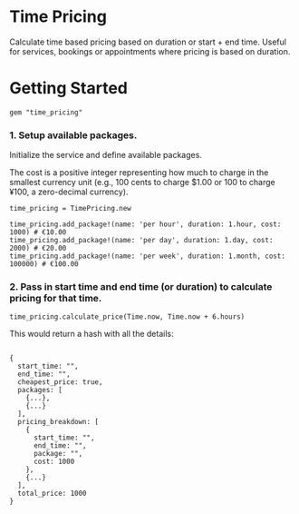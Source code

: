 # Time Pricing

Calculate time based pricing based on duration or start + end time. Useful for services, bookings or appointments where pricing is based on duration. 

# Getting Started

```
gem "time_pricing"
```

### 1. Setup available packages.

Initialize the service and define available packages. 

The cost is a positive integer representing how much to charge in the smallest currency unit (e.g., 100 cents to charge $1.00 or 100 to charge ¥100, a zero-decimal currency).

```
time_pricing = TimePricing.new

time_pricing.add_package!(name: 'per hour', duration: 1.hour, cost: 1000) # €10.00
time_pricing.add_package!(name: 'per day', duration: 1.day, cost: 2000) # €20.00
time_pricing.add_package!(name: 'per week', duration: 1.month, cost: 100000) # €100.00
```

### 2. Pass in start time and end time (or duration) to calculate pricing for that time. 

```
time_pricing.calculate_price(Time.now, Time.now + 6.hours)
```

This would return a hash with all the details:

```

{
  start_time: "",
  end_time: "",
  cheapest_price: true,
  packages: [
    {...},
    {...}
  ],
  pricing_breakdown: [
    {
      start_time: "",
      end_time: "",
      package: "",
      cost: 1000
    },
    {...} 
  ],
  total_price: 1000
}
```


